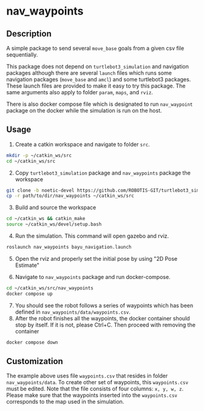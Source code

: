 # nav_waypoints
## Description
A simple package to send several `move_base` goals from a given csv file sequentially.

This package does not depend on `turtlebot3_simulation` and navigation packages although there are several `launch` files which runs some navigation packages (`move_base` and `amcl`) and some turtlebot3 packages. These launch files are provided to make it easy to try this package. The same arguments also apply to folder `param`, `maps`, and `rviz`.

There is also docker compose file which is designated to run `nav_waypoint` package on the docker while the simulation is run on the host.

## Usage
1. Create a catkin workspace and navigate to folder `src`.
```bash
mkdir -p ~/catkin_ws/src
cd ~/catkin_ws/src
```
2. Copy `turtlebot3_simulation` package and `nav_waypoints` package the workspace
```bash
git clone -b noetic-devel https://github.com/ROBOTIS-GIT/turtlebot3_simulations.git
cp -r path/to/dir/nav_waypoints ~/catkin_ws/src
```
3. Build and source the workspace
```bash
cd ~/catkin_ws && catkin_make
source ~/catkin_ws/devel/setup.bash
```
4. Run the simulation. This command will open gazebo and rviz.
```bash
roslaunch nav_waypoints bayu_navigation.launch
```
5. Open the rviz and properly set the initial pose by using "2D Pose Estimate"

6. Navigate to `nav_waypoints` package and run docker-compose.
```bash
cd ~/catkin_ws/src/nav_waypoints
docker compose up
```
7. You should see the robot follows a series of waypoints which has been defined in `nav_waypoints/data/waypoints.csv`.
8. After the robot finishes all the waypoints, the docker container should stop by itself. If it is not, please Ctrl+C. Then proceed with removing the container
```bash
docker compose down
```
## Customization
The example above uses file `waypoints.csv` that resides in folder `nav_waypoints/data`. To create other set of waypoints, this `waypoints.csv` must be edited. Note that the file consists of four columns: `x, y, w, z`. Please make sure that the waypoints inserted into the `waypoints.csv` corresponds to the map used in the simulation.
